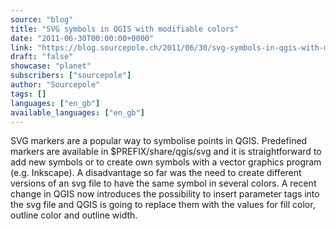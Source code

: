 ```yaml
---
source: "blog"
title: "SVG symbols in QGIS with modifiable colors"
date: "2011-06-30T00:00:00+0000"
link: "https://blog.sourcepole.ch/2011/06/30/svg-symbols-in-qgis-with-modifiable-colors/"
draft: "false"
showcase: "planet"
subscribers: ["sourcepole"]
author: "Sourcepole"
tags: []
languages: ["en_gb"]
available_languages: ["en_gb"]
---
```


SVG markers are a popular way to symbolise points in QGIS. Predefined markers are available in $PREFIX/share/qgis/svg and it is straightforward to add new symbols or to create own symbols with a vector graphics program (e.g. Inkscape). A disadvantage so far was the need to create different versions of an svg file to have the same symbol in several colors. A recent change in QGIS now introduces the possibility to insert parameter tags into the svg file and QGIS is going to replace them with the values for fill color, outline color and outline width.
